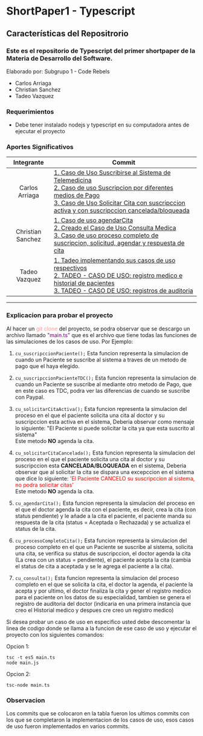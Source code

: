 # ShortPaper1 - Typescript

## Características del Repositrorio
### Este es el repositorio de Typescript del primer shortpaper de la Materia de Desarrollo del Software.
Elaborado por: Subgrupo 1 - Code Rebels 
- Carlos Arriaga
- Christian Sanchez
- Tadeo Vazquez


### Requerimientos
- Debe tener instalado nodejs y typescript en su computadora antes de ejecutar el proyecto


### Aportes Significativos

|   Integrante               |    Commit|
| :------------: | ------------ |
|  Carlos Arriaga |[1. Caso de Uso Suscribirse al Sistema de Telemedicina](https://github.com/carlosead1410/ShortPaper1TypeScript/commit/80d715481a63923fb65b297298ee4e1676aca80b "1. Caso de Uso Suscribirse al Sistema de Telemedicina")</br>[2. Caso de uso Suscripcion por diferentes medios de Pago](https://github.com/carlosead1410/ShortPaper1TypeScript/commit/495d304673f5503f893bbdc38c8a43e3f8fb5f93 "2. Caso de uso Suscripcion por diferentes medios de Pago")</br>[3. Caso de Uso Solicitar Cita con suscripccion activa y con suscripccion cancelada/bloqueada](https://github.com/carlosead1410/ShortPaper1TypeScript/commit/5a201f11534525e4c1f1fc7afcfb23eeb3f03607 "3. Caso de Uso Solicitar Cita con suscripccion activa y con suscripccion cancelada/bloqueada")|
|   Christian Sanchez |[1. Caso de uso agendarCita](https://github.com/carlosead1410/ShortPaper1TypeScript/commit/dc5e4395731e46db344dfd72608bcfb6abace490 "1. Caso de uso agendarCita")</br>[2. Creado el Caso de Uso Consulta Medica](https://github.com/carlosead1410/ShortPaper1TypeScript/commit/cd03563fe4f763c236dd08697017857562e98f5b "3. Creado el Caso de Uso Consulta Medica")</br>[3. Caso de uso proceso completo de suscripcion, solicitud, agendar y respuesta de cita](https://github.com/carlosead1410/ShortPaper1TypeScript/commit/759d5ef6504b138352814fcf5bbeb131914c3530 "3. Caso de uso proceso completo de suscripcion, solicitud, agendar y respuesta de cita")|
|   Tadeo Vazquez| [1. Tadeo implementando sus casos de uso respectivos](https://github.com/carlosead1410/ShortPaper1TypeScript/commit/512610a0e3aa2226d8cc1e0ccbfa392baf5bad53 "Tadeo implementando sus casos de uso respectivos")<br/>[2. TADEO - CASO DE USO: registro medico e historial de pacientes](https://github.com/carlosead1410/ShortPaper1TypeScript/commit/62b44f7bdda0aa9f86dd43ce97098bdeabfa4784 "1. TADEO - CASO DE USO: registro medico e historial de pacientes") </br>[3. TADEO - CASO DE USO: registros de auditoria](https://github.com/carlosead1410/ShortPaper1TypeScript/commit/5124c1182eba85829f824aa1343da91388f84087 "2. TADEO - CASO DE USO: registros de auditoria")|


<hr>

### Explicacion para probar el proyecto
Al hacer un <span style="color:#FF9999;">git clone</span> del proyecto, se podra observar que se descargo un archivo llamado <span style="color:#710077;">"main.ts"</span> que es el archivo que tiene todas las funciones de las simulaciones de los casos de uso.
Por Ejemplo: 
  
  1. `cu_suscripccionPaciente();`
Esta funcion representa la simulacion de cuando un Paciente se suscribe al sistema a traves de un metodo de pago que el haya elegido.

  2. `cu_suscripccionPacienteTDC();`
Esta funcion representa la simulacion de cuando un Paciente se suscribe al mediante otro metodo de Pago, que en este caso es TDC, podra ver las diferencias de cuando se suscribe con Paypal.

  3.  `cu_solicitarCitaActiva();`
Esta funcion representa la simulacion del proceso en el que el paciente solicita una cita al doctor y su suscripccion esta activa en el sistema, Deberia observar como mensaje lo siguiente: "El Paciente si puede solicitar la cita ya que esta suscrito al sistema" </br>
Este metodo **NO** agenda la cita.

  4. `cu_solicitarCitaCancelada();`
Esta funcion representa la simulacion del proceso en el que el paciente solicita una cita al doctor y su suscripccion esta **CANCELADA/BLOQUEADA** en el sistema, Deberia observar que al solicitar la cita se dispara una excepccion en el sistema que dice lo siguiente: <span style="color:red;">'El Paciente CANCELO su suscripccion al sistema, no podra solicitar citas'</span></br>
Este metodo **NO** agenda la cita.

  5. `cu_agendarCita();`
Esta funcion representa la simulacion del proceso en el que el doctor agenda la cita con el paciente, es decir, crea la cita (con status pendiente) y le añade a la cita el paciente, el paciente manda su respuesta de la cita (status = Aceptada o Rechazada) y se actualiza el status de la cita.

  6. `cu_procesoCompletoCita();`
Esta funcion representa la simulacion del proceso completo en el que un Paciente se suscribe al sistema, solicita una cita, se verifica su status de suscripccion, el doctor agenda la cita (La crea con un status = pendiente), el paciente acepta la cita (cambia el status de cita a aceptada y se le agrega el paciente a la cita).

  7. `cu_consulta();`
Esta funcion representa la simulacion del proceso completo en el que se solicita la cita, el doctor la agenda, el paciente la acepta y por ultimo, el doctor finaliza la cita y gener el registro medico para el paciente on los datos de su especialidad, tambien se genera el registro de auditoria del doctor (indicaria en una primera instancia que creo el Historial medico y despues cre creo un registro medico)

Si desea probar un caso de uso en especifico usted debe descomentar la linea de codigo donde se llama a la funcion de ese caso de uso y ejecutar el proyecto con los siguientes comandos:

Opcion 1:

	tsc -t es5 main.ts
	node main.js

Opcion 2:

	tsc-node main.ts


### Observacion
Los commits que se colocaron en la tabla fueron los ultimos commits con los que se completaron la implementacion de los casos de uso, esos casos de uso fueron implementados en varios commits.